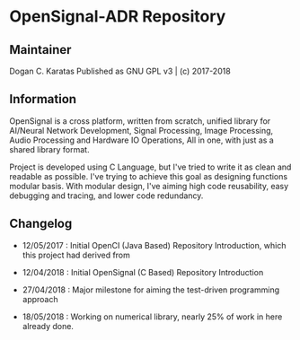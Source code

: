 # OpenSignal-ADR Repository

## Maintainer

Dogan C. Karatas 
Published as GNU GPL v3 | (c) 2017-2018

## Information

OpenSignal is a cross platform, written from scratch, unified library for AI/Neural Network Development, Signal Processing, Image Processing, Audio Processing and Hardware IO Operations, All in one, with just as a shared library format.

Project is developed using C Language, but I've tried to write it as clean and readable as possible. I've trying to achieve this goal as designing functions modular basis. With modular design, I've aiming high code reusability, easy debugging and tracing, and lower code redundancy.


## Changelog

- 12/05/2017 : Initial OpenCI (Java Based) Repository Introduction, which this project had derived from

- 12/04/2018 : Initial OpenSignal (C Based) Repository Introduction

- 27/04/2018 : Major milestone for aiming the test-driven programming approach

- 18/05/2018 : Working on numerical library, nearly 25% of work in here already done.
